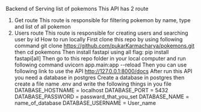 Backend of Serving list of pokemons
This API has 2 route
1) Get route
This route is responsible for filtering pokemon by name, type and list of all pokemon
2) Users route
This route is responsible for creating users and searching user by id
How to run locally
First clone this repo by using following command
git clone https://github.com/pukarKarmacharya/pokemons.git
then
cd pokemons
Then install fastapi using all flag:
pip install fastapi[all]
Then go to this repo folder in your local computer and run following command
uvicorn app.main:app --reload
Then you can use following link to use the API
http://127.0.0.1:8000/docs 
After run this API you need a database in postgres
Create a database in postgres then create a file name .env and write the following things in you file
DATABASE_HOSTNAME = localhost
DATABASE_PORT = 5432
DATABASE_PASSWORD = passward_that_you_set
DATABASE_NAME = name_of_database
DATABASE_USERNAME = User_name
